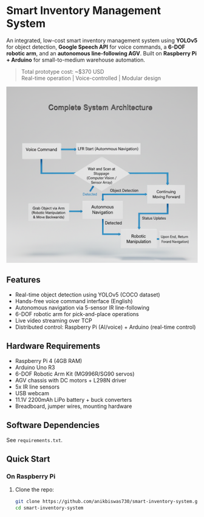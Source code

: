 # Smart Inventory Management System

An integrated, low-cost smart inventory management system using **YOLOv5** for object detection, **Google Speech API** for voice commands, a **6-DOF robotic arm**, and an **autonomous line-following AGV**. Built on **Raspberry Pi + Arduino** for small-to-medium warehouse automation.

> Total prototype cost: ~$370 USD  
> Real-time operation | Voice-controlled | Modular design

![System Diagram](assets/system_diagram.png)

##  Features

- Real-time object detection using YOLOv5 (COCO dataset)
- Hands-free voice command interface (English)
- Autonomous navigation via 5-sensor IR line-following
- 6-DOF robotic arm for pick-and-place operations
- Live video streaming over TCP
- Distributed control: Raspberry Pi (AI/voice) + Arduino (real-time control)

##  Hardware Requirements

- Raspberry Pi 4 (4GB RAM)
- Arduino Uno R3
- 6-DOF Robotic Arm Kit (MG996R/SG90 servos)
- AGV chassis with DC motors + L298N driver
- 5x IR line sensors
- USB webcam
- 11.1V 2200mAh LiPo battery + buck converters
- Breadboard, jumper wires, mounting hardware

##  Software Dependencies

See `requirements.txt`.

##  Quick Start

### On Raspberry Pi

1. Clone the repo:
   ```bash
   git clone https://github.com/anikbiswas730/smart-inventory-system.git
   cd smart-inventory-system
